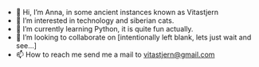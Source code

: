 - 👋 Hi, I’m Anna, in some ancient instances known as Vitastjern
- 👀 I’m interested in technology and siberian cats.
- 🌱 I’m currently learning Python, it is quite fun actually.
- 💞️ I’m looking to collaborate on [intentionally left blank, lets just wait and see...]
- 📫 How to reach me send me a mail to vitastjern@gmail.com

<!---
vitastjern/vitastjern is a ✨ special ✨ repository because its `README.md` (this file) appears on your GitHub profile.
You can click the Preview link to take a look at your changes.
--->
